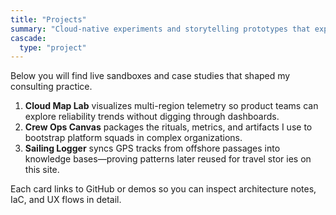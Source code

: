 ```yaml
---
title: "Projects"
summary: "Cloud-native experiments and storytelling prototypes that explore how teams work with technology."
cascade:
  type: "project"
---
```


Below you will find live sandboxes and case studies that shaped my consulting practice.

1. **Cloud Map Lab** visualizes multi-region telemetry so product teams can explore reliability trends without digging through
 dashboards.
2. **Crew Ops Canvas** packages the rituals, metrics, and artifacts I use to bootstrap platform squads in complex organizations.
3. **Sailing Logger** syncs GPS tracks from offshore passages into knowledge bases—proving patterns later reused for travel stor
ies on this site.

Each card links to GitHub or demos so you can inspect architecture notes, IaC, and UX flows in detail.
